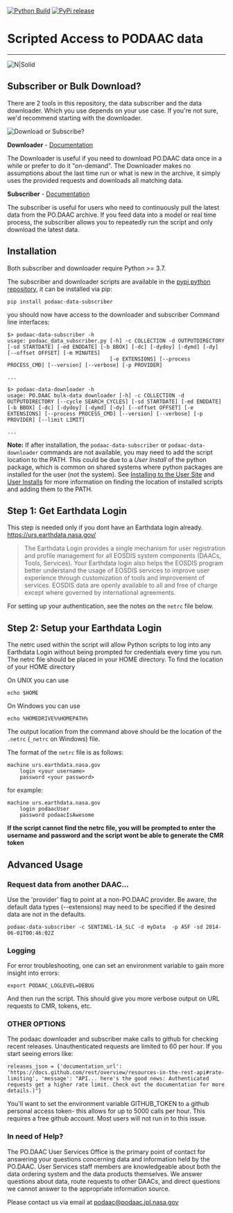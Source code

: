 [![Python Build](https://github.com/podaac/data-subscriber/actions/workflows/python-app.yml/badge.svg?branch=main)](https://github.com/podaac/data-subscriber/actions/workflows/python-app.yml)
[![PyPi release](https://github.com/podaac/data-subscriber/actions/workflows/release.yml/badge.svg)](https://github.com/podaac/data-subscriber/actions/workflows/release.yml)


# Scripted Access to PODAAC data

 ----

![N|Solid](https://podaac.jpl.nasa.gov/sites/default/files/image/custom_thumbs/podaac_logo.png)


## Subscriber or Bulk Download?

There are 2 tools in this repository, the data subscriber and the data downloader. Which you use depends on your use case. If you're not sure, we'd recommend starting with the downloader.

![Download or Subscribe?](/img/PO.DAAC%20Tools.png)

**Downloader** - [Documentation](Downloader.md)

The Downloader is useful if you need to download PO.DAAC data once in a while or prefer to do it "on-demand". The Downloader makes no assumptions about the last time run or what is new in the archive, it simply uses the provided requests and downloads all matching data.

**Subscriber** - [Documentation](Subscriber.md)

The subscriber is useful for users who need to continuously pull the latest data from the PO.DAAC archive. If you feed data into a model or real time process, the subscriber allows you to repeatedly run the script and only download the latest data.


## Installation

Both subscriber and downloader require Python >= 3.7.

The subscriber and downloader scripts are available in the [pypi python repository](https://pypi.org/project/podaac-data-subscriber/), it can be installed via pip:

```
pip install podaac-data-subscriber
```

you should now have access to the downloader and subscriber Command line interfaces:

```
$> podaac-data-subscriber -h
usage: podaac_data_subscriber.py [-h] -c COLLECTION -d OUTPUTDIRECTORY [-sd STARTDATE] [-ed ENDDATE] [-b BBOX] [-dc] [-dydoy] [-dymd] [-dy] [--offset OFFSET] [-m MINUTES]
                                 [-e EXTENSIONS] [--process PROCESS_CMD] [--version] [--verbose] [-p PROVIDER]

...
```

```
$> podaac-data-downloader -h
usage: PO.DAAC bulk-data downloader [-h] -c COLLECTION -d OUTPUTDIRECTORY [--cycle SEARCH_CYCLES] [-sd STARTDATE] [-ed ENDDATE] [-b BBOX] [-dc] [-dydoy] [-dymd] [-dy] [--offset OFFSET] [-e EXTENSIONS] [--process PROCESS_CMD] [--version] [--verbose] [-p PROVIDER] [--limit LIMIT]

...
```

**Note:** If after installation, the `podaac-data-subscriber` or `podaac-data-downloader` commands are not available, you may need to add the script location to the PATH. This could be due to a *User Install* of the python package, which is common on shared systems where python packages are installed for the user (not the system). See [Installing to the User Site](https://packaging.python.org/en/latest/tutorials/installing-packages/#installing-to-the-user-site) and [User Installs](https://pip.pypa.io/en/latest/user_guide/#user-installs) for more information on finding the location of installed scripts and adding them to the PATH.

## Step 1:  Get Earthdata Login     
This step is needed only if you dont have an Earthdata login already.
https://urs.earthdata.nasa.gov/
> The Earthdata Login provides a single mechanism for user registration and profile  management for all EOSDIS system components (DAACs, Tools, Services). Your Earthdata login   also helps the EOSDIS program better understand the usage of EOSDIS services to improve  user experience through customization of tools and improvement of services. EOSDIS data are  openly available to all and free of charge except where governed by international  agreements.

For setting up your authentication, see the notes on the `netrc` file below.

## Step 2: Setup your Earthdata Login
The netrc used within the script  will allow Python scripts to log into any Earthdata Login without being prompted for
credentials every time you run. The netrc file should be placed in your HOME directory.
To find the location of your HOME directory

On UNIX you can use
```
echo $HOME
```
On Windows you can use
```
echo %HOMEDRIVE%%HOMEPATH%
```

The output location from the command above should be the location of the `.netrc` (`_netrc` on Windows) file.

The format of the `netrc` file is as follows:

```
machine urs.earthdata.nasa.gov
    login <your username>
    password <your password>
```
for example:

```
machine urs.earthdata.nasa.gov
    login podaacUser
    password podaacIsAwesome
```

**If the script cannot find the netrc file, you will be prompted to enter the username and password and the script wont be able to generate the CMR token**


## Advanced Usage

### Request data from another DAAC...

Use the 'provider' flag to point at a non-PO.DAAC provider. Be aware, the default data types (--extensions) may need to be specified if the desired data are not in the defaults.

```
podaac-data-subscriber -c SENTINEL-1A_SLC -d myData  -p ASF -sd 2014-06-01T00:46:02Z
```

### Logging

For error troubleshooting, one can set an environment variable to gain more insight into errors:

```
export PODAAC_LOGLEVEL=DEBUG
```

And then run the script. This should give you more verbose output on URL requests to CMR, tokens, etc.

### OTHER OPTIONS

The podaac downloader and subscriber make calls to github for checking recent releases. Unauthenticated requests are limited to 60 per hour. If you start seeing errors like:
```
releases_json = {'documentation_url': 'https://docs.github.com/rest/overview/resources-in-the-rest-api#rate-limiting', 'message': "API... here's the good news: Authenticated requests get a higher rate limit. Check out the documentation for more details.)"}
```
You'll want to set the environment variable GITHUB_TOKEN to a github personal access token- this allows for up to 5000 calls per hour. This requires a free github account. Most users will not run in to this issue.


### In need of Help?
The PO.DAAC User Services Office is the primary point of contact for answering your questions concerning data and information held by the PO.DAAC. User Services staff members are knowledgeable about both the data ordering system and the data products themselves. We answer questions about data, route requests to other DAACs, and direct questions we cannot answer to the appropriate information source.

Please contact us via email at podaac@podaac.jpl.nasa.gov
